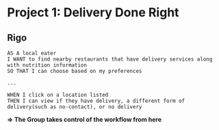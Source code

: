 # Project 1: Delivery Done Right

## Rigo

```
AS A local eater
I WANT to find nearby restaurants that have delivery services along with nutrition information
SO THAT I can choose based on my preferences

...

WHEN I click on a location listed
THEN I can view if they have delivery, a different form of delivery(such as no-contact), or no delivery

```

**=> The Group takes control of the workflow from here**
